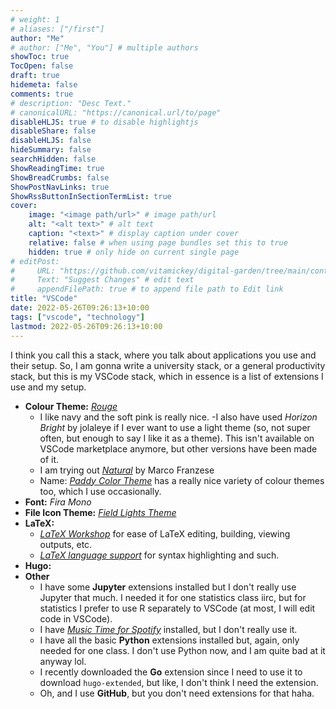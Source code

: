 ```yaml
---
# weight: 1
# aliases: ["/first"]
author: "Me"
# author: ["Me", "You"] # multiple authors
showToc: true
TocOpen: false
draft: true
hidemeta: false
comments: true
# description: "Desc Text."
# canonicalURL: "https://canonical.url/to/page"
disableHLJS: true # to disable highlightjs
disableShare: false
disableHLJS: false
hideSummary: false
searchHidden: false
ShowReadingTime: true
ShowBreadCrumbs: false
ShowPostNavLinks: true
ShowRssButtonInSectionTermList: true
cover:
    image: "<image path/url>" # image path/url
    alt: "<alt text>" # alt text
    caption: "<text>" # display caption under cover
    relative: false # when using page bundles set this to true
    hidden: true # only hide on current single page
# editPost:
#     URL: "https://github.com/vitamickey/digital-garden/tree/main/content"
#     Text: "Suggest Changes" # edit text
#     appendFilePath: true # to append file path to Edit link
title: "VSCode"
date: 2022-05-26T09:26:13+10:00
tags: ["vscode", "technology"]
lastmod: 2022-05-26T09:26:13+10:00
---
```


I think you call this a stack, where you talk about applications you use and their setup. So, I am gonna write a university stack, or a general productivity stack, but this is my VSCode stack, which in essence is a list of extensions I use and my setup. 

- **Colour Theme:** *[Rouge](https://marketplace.visualstudio.com/items?itemName=josef.rouge-theme)*
    - I like navy and the soft pink is really nice. 
    -I also have used *Horizon Bright* by jolaleye if I ever want to use a light theme (so, not super often, but enough to say I like it as a theme). This isn't available on VSCode marketplace anymore, but other versions have been made of it. 
    - I am trying out *[Natural](https://marketplace.visualstudio.com/items?itemName=naturalTheme.natural-theme)* by Marco Franzese
    - Name: *[Paddy Color Theme](https://marketplace.visualstudio.com/items?itemName=yile-ou.paddy-color-theme)* has a really nice variety of colour themes too, which I use occasionally.
- **Font:** *Fira Mono*
- **File Icon Theme:** *[Field Lights Theme](https://marketplace.visualstudio.com/items?itemName=sveggiani.vscode-field-lights)*
- **LaTeX:**
    - *[LaTeX Workshop](https://marketplace.visualstudio.com/items?itemName=James-Yu.latex-workshop)* for ease of LaTeX editing, building, viewing outputs, etc. 
    - *[LaTeX language support](https://marketplace.visualstudio.com/items?itemName=torn4dom4n.latex-support)* for syntax highlighting and such. 
- **Hugo:**
- **Other**
    - I have some **Jupyter** extensions installed but I don't really use Jupyter that much. I needed it for one statistics class iirc, but for statistics I prefer to use R separately to VSCode (at most, I will edit code in VSCode). 
    - I have *[Music Time for Spotify](https://marketplace.visualstudio.com/items?itemName=softwaredotcom.music-time)* installed, but I don't really use it. 
    - I have all the basic **Python** extensions installed but, again, only needed for one class. I don't use Python now, and I am quite bad at it anyway lol. 
    - I recently downloaded the **Go** extension since I need to use it to download `hugo-extended`, but like, I don't think I need the extension. 
    - Oh, and I use **GitHub**, but you don't need extensions for that haha. 